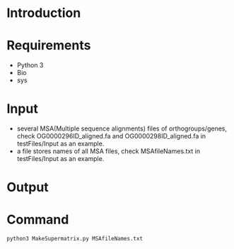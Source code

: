 # Introduction

# Requirements
 - Python 3
 - Bio
 - sys
# Input
 - several MSA(Multiple sequence alignments) files of orthogroups/genes, check OG0000296ID_aligned.fa and OG0000298ID_aligned.fa in testFiles/Input as an example.
- a file stores names of all MSA files, check MSAfileNames.txt in testFiles/Input as an example.

# Output

# Command
```python
python3 MakeSupermatrix.py MSAfileNames.txt
```
<!--stackedit_data:
eyJoaXN0b3J5IjpbMTMwMjk5ODc4MCwtMTEyODQ4ODQ0Ml19
-->